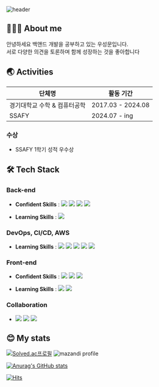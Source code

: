 ![header](https://capsule-render.vercel.app/api?type=waving&color=2c3e50&height=110&section=header&text=Seongmun%20Woo&fontSize=60&fontAlign=30)

## 🧑🏻‍💻 About me
안녕하세요 백앤드 개발을 공부하고 있는 우성문입니다.<br>
서로 다양한 의견을 토론하며 함께 성장하는 것을 좋아합니다

## 🌏 Activities

| 단체명 | 활동 기간 |
| --- | --- |
| 경기대학교 수학 & 컴퓨터공학 | 2017.03 - 2024.08 |
| SSAFY | 2024.07 - ing |

### 수상
- SSAFY 1학기 성적 우수상

## 🛠 Tech Stack

### Back-end

- **Confident Skills** : 
<img src="https://img.shields.io/badge/Java-007396?style=flat&logo=Java&logoColor=white"/> <img src="https://img.shields.io/badge/Spring-6DB33F?style=flat&logo=Spring&logoColor=white"/> <img src="https://img.shields.io/badge/Spring Boot-6DB33F?style=flat&logo=SpringBoot&logoColor=white"/> <img src="https://img.shields.io/badge/MySQL-4479A1?style=flat&logo=MySQL&logoColor=white"/> 

- **Learning Skills** : <img src="https://img.shields.io/badge/Spring Data JPA-6DB33F?style=flat&logo=Spring Data JPA&logoColor=white"/>


### DevOps, CI/CD, AWS

- **Learning Skills** : <img src="https://img.shields.io/badge/AWS-232F3E?style=flat&logo=AmazonAWS&logoColor=white"/> <img src="https://img.shields.io/badge/AWS EC2%20-%23FF9900.svg?&style=flat&logo=amazon-aws&logoColor=white"/> <img src="https://img.shields.io/badge/Docker%20-2496ED.svg?&style=flat&logo=Docker&logoColor=white"/> <img src="https://img.shields.io/badge/Kubernetes-326CE5?style=flat&logo=Kubernetes&logoColor=white"/> <img src="https://img.shields.io/badge/Jenkins-D24939.svg?&style=flat&logo=Jenkins&logoColor=white"/>


### Front-end

- **Confident Skills** : 
<img src="https://img.shields.io/badge/HTML5-E34F26?style=flat&logo=HTML5&logoColor=white"/> <img src="https://img.shields.io/badge/CSS3-1572B6?style=flat&logo=CSS3&logoColor=white"/> <img src="https://img.shields.io/badge/JavaScript-F7DF1E?style=flat&logo=JavaScript&logoColor=black"/> 

- **Learning Skills** : 
<img src="https://img.shields.io/badge/Vue.js-4FC08D?style=flat&logo=Vue.js&logoColor=white"/> <img src="https://img.shields.io/badge/Pinia-FFD43B?style=flat&logo=Vue.js&logoColor=white"/> 


### Collaboration

- <img src="https://img.shields.io/badge/Git-F05032?style=flat&logo=Git&logoColor=white"/> <img src="https://img.shields.io/badge/GitHub-181717?style=flat&logo=GitHub&logoColor=white"/> <img src="https://img.shields.io/badge/Jira-0052CC?style=flat&logo=Jira&logoColor=white"/>

## 😊 My stats
[![Solved.ac프로필](http://mazassumnida.wtf/api/v2/generate_badge?boj=tjdans76650)](https://solved.ac/tjdans76650)  ![mazandi profile](http://mazandi.herokuapp.com/api?handle=tjdans76650&theme=cold)

[![Anurag's GitHub stats](https://github-readme-stats.vercel.app/api?username=tjdansw&hide=stars&count_private=true&show_icons=true)](https://github.com/anuraghazra/github-readme-stats)

[![Hits](https://hits.seeyoufarm.com/api/count/incr/badge.svg?url=https%3A%2F%2Fgithub.com%2Ftjdansw&count_bg=%2379C83D&title_bg=%23555555&icon=&icon_color=%23E7E7E7&title=hits&edge_flat=false)](https://hits.seeyoufarm.com)

